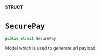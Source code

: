 **STRUCT**

# `SecurePay`

```swift
public struct SecurePay
```

Model which is used to generate url payload
